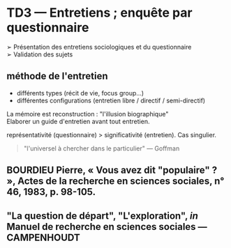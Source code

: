 # TD3 — Entretiens ; enquête par questionnaire

➢ Présentation des entretiens sociologiques et du questionnaire  
➢ Validation des sujets

## méthode de l'entretien

* différents types \(récit de vie, focus group...\)
* différentes configurations \(entretien libre / directif / semi-directif\)

La mémoire est reconstruction : "l'illusion biographique"  
Elaborer un guide d'entretien avant tout entretien.

représentativité \(questionnaire\) &gt; significativité \(entretien\). Cas singulier.

> "l'universel à chercher dans le particulier" — Goffman

## BOURDIEU Pierre, « Vous avez dit "populaire" ? », Actes de la recherche en sciences sociales, n° 46, 1983, p. 98-105.

## "La question de départ", "L'exploration", _in_ Manuel de recherche en sciences sociales — CAMPENHOUDT


